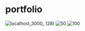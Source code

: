 # portfolio

![localhost_3000_ (28)](https://user-images.githubusercontent.com/75909460/210105917-d68f0f25-eb91-4e5a-8fe4-323a35e8aa4e.png)
![50](https://user-images.githubusercontent.com/75909460/210105922-ff0ea56e-6982-4ded-820b-5e4f3ae55131.png)
![100](https://user-images.githubusercontent.com/75909460/210105924-c065442d-1600-4639-af89-fef5f19307f9.png)
